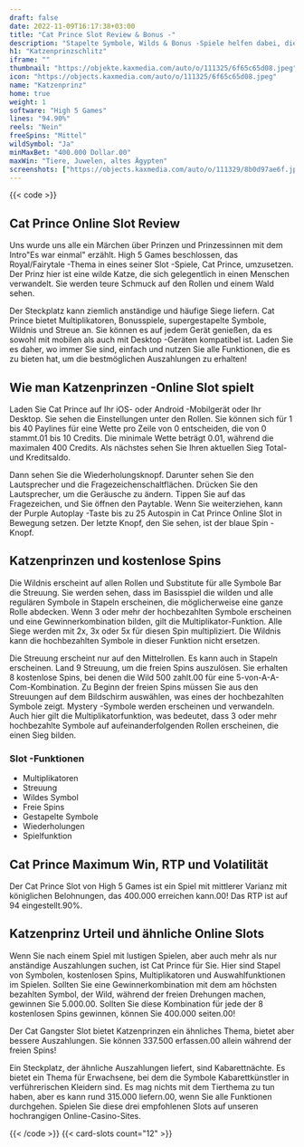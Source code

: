 ```yaml
---
draft: false
date: 2022-11-09T16:17:38+03:00
title: "Cat Prince Slot Review & Bonus -"
description: "Stapelte Symbole, Wilds & Bonus -Spiele helfen dabei, die Auszahlungen im Katzenprinzen -Slot durch High 5 Games zu steigern! Lesen Sie unsere Rezension für alle Details, RTP, Boni, Tipps und mehr."
h1: "Katzenprinzschlitz"
iframe: ""
thumbnail: "https://objekte.kaxmedia.com/auto/o/111325/6f65c65d08.jpeg"
icon: "https://objects.kaxmedia.com/auto/o/111325/6f65c65d08.jpeg"
name: "Katzenprinz"
home: true
weight: 1
software: "High 5 Games"
lines: "94.90%"
reels: "Nein"
freeSpins: "Mittel"
wildSymbol: "Ja"
minMaxBet: "400.000 Dollar.00"
maxWin: "Tiere, Juwelen, altes Ägypten"
screenshots: ["https://objects.kaxmedia.com/auto/o/111329/8b0d97ae6f.jpeg"]
---
```


{{< code >}}<h2>Cat Prince Online Slot Review</h2><p>Uns wurde uns alle ein Märchen über Prinzen und Prinzessinnen mit dem Intro"Es war einmal" erzählt. High 5 Games beschlossen, das Royal/Fairytale -Thema in eines seiner Slot -Spiele, Cat Prince, umzusetzen. Der Prinz hier ist eine wilde Katze, die sich gelegentlich in einen Menschen verwandelt. Sie werden teure Schmuck auf den Rollen und einem Wald sehen.</p><p>Der Steckplatz kann ziemlich anständige und häufige Siege liefern. Cat Prince bietet Multiplikatoren, Bonusspiele, supergestapelte Symbole, Wildnis und Streue an. Sie können es auf jedem Gerät genießen, da es sowohl mit mobilen als auch mit Desktop -Geräten kompatibel ist. Laden Sie es daher, wo immer Sie sind, einfach und nutzen Sie alle Funktionen, die es zu bieten hat, um die bestmöglichen Auszahlungen zu erhalten!</p><h2>Wie man Katzenprinzen -Online Slot spielt</h2><p>Laden Sie Cat Prince auf Ihr iOS- oder Android -Mobilgerät oder Ihr Desktop. Sie sehen die Einstellungen unter den Rollen. Sie können sich für 1 bis 40 Paylines für eine Wette pro Zeile von 0 entscheiden, die von 0 stammt.01 bis 10 Credits. Die minimale Wette beträgt 0.01, während die maximalen 400 Credits. Als nächstes sehen Sie Ihren aktuellen Sieg Total- und Kreditsaldo.</p><p>Dann sehen Sie die Wiederholungsknopf. Darunter sehen Sie den Lautsprecher und die Fragezeichenschaltflächen. Drücken Sie den Lautsprecher, um die Geräusche zu ändern. Tippen Sie auf das Fragezeichen, und Sie öffnen den Paytable. Wenn Sie weiterziehen, kann der Purple Autoplay -Taste bis zu 25 Autospin in Cat Prince Online Slot in Bewegung setzen. Der letzte Knopf, den Sie sehen, ist der blaue Spin -Knopf.</p><h2>Katzenprinzen und kostenlose Spins</h2><p>Die Wildnis erscheint auf allen Rollen und Substitute für alle Symbole Bar die Streuung. Sie werden sehen, dass im Basisspiel die wilden und alle regulären Symbole in Stapeln erscheinen, die möglicherweise eine ganze Rolle abdecken. Wenn 3 oder mehr der hochbezahlten Symbole erscheinen und eine Gewinnerkombination bilden, gilt die Multiplikator-Funktion. Alle Siege werden mit 2x, 3x oder 5x für diesen Spin multipliziert. Die Wildnis kann die hochbezahlten Symbole in dieser Funktion nicht ersetzen.</p><p>Die Streuung erscheint nur auf den Mittelrollen. Es kann auch in Stapeln erscheinen. Land 9 Streuung, um die freien Spins auszulösen. Sie erhalten 8 kostenlose Spins, bei denen die Wild 500 zahlt.00 für eine 5-von-A-A-Com-Kombination. Zu Beginn der freien Spins müssen Sie aus den Streuungen auf dem Bildschirm auswählen, was eines der hochbezahlten Symbole zeigt. Mystery -Symbole werden erscheinen und verwandeln. Auch hier gilt die Multiplikatorfunktion, was bedeutet, dass 3 oder mehr hochbezahlte Symbole auf aufeinanderfolgenden Rollen erscheinen, die einen Sieg bilden.</p><h3>
Slot -Funktionen</h3><ul>
<li></span>
Multiplikatoren</li>
<li></span>
Streuung</li>
<li></span>
Wildes Symbol</li>
<li></span>
Freie Spins</li>
<li></span>
Gestapelte Symbole</li>
<li></span>
Wiederholungen</li>
<li></span>
Spielfunktion</li></ul><h2>Cat Prince Maximum Win, RTP und Volatilität</h2><p>Der Cat Prince Slot von High 5 Games ist ein Spiel mit mittlerer Varianz mit königlichen Belohnungen, das 400.000 erreichen kann.00! Das RTP ist auf 94 eingestellt.90%.</p><h2>Katzenprinz Urteil und ähnliche Online Slots</h2><p>Wenn Sie nach einem Spiel mit lustigen Spielen, aber auch mehr als nur anständige Auszahlungen suchen, ist Cat Prince für Sie. Hier sind Stapel von Symbolen, kostenlosen Spins, Multiplikatoren und Auswahlfunktionen im Spielen. Sollten Sie eine Gewinnerkombination mit dem am höchsten bezahlten Symbol, der Wild, während der freien Drehungen machen, gewinnen Sie 5.000.00. Sollten Sie diese Kombination für jede der 8 kostenlosen Spins gewinnen, können Sie 400.000 seiten.00!</p><p>Der Cat Gangster Slot bietet Katzenprinzen ein ähnliches Thema, bietet aber bessere Auszahlungen. Sie können 337.500 erfassen.00 allein während der freien Spins!</p><p>Ein Steckplatz, der ähnliche Auszahlungen liefert, sind Kabarettnächte. Es bietet ein Thema für Erwachsene, bei dem die Symbole Kabarettkünstler in verführerischen Kleidern sind. Es mag nichts mit dem Tierthema zu tun haben, aber es kann rund 315.000 liefern.00, wenn Sie alle Funktionen durchgehen. Spielen Sie diese drei empfohlenen Slots auf unseren hochrangigen Online-Casino-Sites.</p>{{< /code >}}
 {{< card-slots count="12" >}}